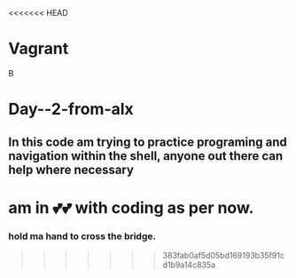 <<<<<<< HEAD
# Vagrant


B

Day--2-from-alx
=======
## In this code am trying to practice programing and navigation within the shell, anyone out there can help where necessary


# am in 💕💕 with coding as per now.

### hold ma hand to cross the bridge.
>>>>>>> 383fab0af5d05bd169193b35f91cd1b9a14c835a

